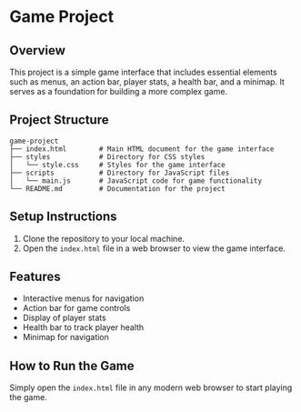 # Game Project

## Overview
This project is a simple game interface that includes essential elements such as menus, an action bar, player stats, a health bar, and a minimap. It serves as a foundation for building a more complex game.

## Project Structure
```
game-project
├── index.html        # Main HTML document for the game interface
├── styles            # Directory for CSS styles
│   └── style.css     # Styles for the game interface
├── scripts           # Directory for JavaScript files
│   └── main.js       # JavaScript code for game functionality
└── README.md         # Documentation for the project
```

## Setup Instructions
1. Clone the repository to your local machine.
2. Open the `index.html` file in a web browser to view the game interface.

## Features
- Interactive menus for navigation
- Action bar for game controls
- Display of player stats
- Health bar to track player health
- Minimap for navigation

## How to Run the Game
Simply open the `index.html` file in any modern web browser to start playing the game.